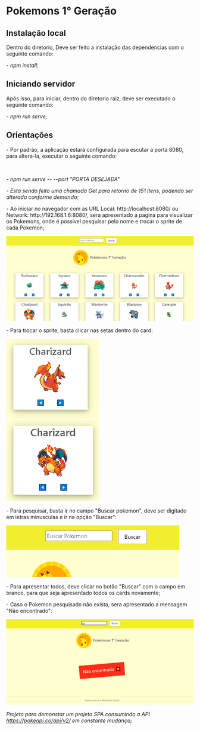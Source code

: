 <h1>Pokemons 1° Geração</h1>

<h2> Instalação local</h2>
<p>Dentro do diretorio, Deve ser feito a instalação das dependencias com o seguinte comando:</p>
<p><i>- npm install;</i></p>


<h2>Iniciando servidor</h2>

<p>Após isso, para iniciar, dentro do diretorio raiz, deve ser executado o seguinte comando:</p>
<p><i>- npm run serve;</i></p>


<h2> Orientações </h2>

<p>- Por padrão, a aplicação estará configurada para escutar a porta 8080, para altera-la, executar o seguinte comando: </p><br>

<p><i>- npm run serve -- --port "PORTA DESEJADA"</i></p>

<p><i>- Esta sendo feito uma chamada Get para retorno de 151 itens, podendo ser alterada conforme demanda;</i></p>

<p>- Ao iniciar no navegador com as URL Local: http://localhost:8080/ ou Network: http://192.168.1.6:8080/, sera apresentado a pagina para visualizar os Pokemons, onde é possivel pesquisar pelo nome e trocar o sprite de cada Pokemon;</p>


<img src="./git_img/all_poke.png">

<p>- Para trocar o sprite, basta clicar nas setas dentro do card:</p>

<img src="./git_img/poke_back.png"> 
<br>
<img src="./git_img/poke_front.png">

<p>- Para pesquisar, basta ir no campo "Buscar pokemon", deve ser digitado em letras minusculas e ir na opção "Buscar":</p>

<img src="./git_img/search_poke.png">

<p>- Para apresentar todos, deve clicar no botão "Buscar" com o campo em branco, para que seja apresentado todos os cards novamente;</p>

<p>- Caso o Pokemon pesquisado não exista, sera apresentado a mensagem "Não encontrado":</p>

<img src="./git_img/search_poke_notFound.png">


<i> Projeto para demonstar um projeto SPA consumindo a API https://pokeapi.co/api/v2/ em constante mudança;</i>








